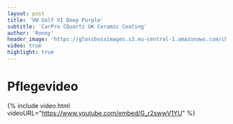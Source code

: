 ```yaml
---
layout: post
title: 'VW Golf VI Deep Purple'
subtitle: 'CarPro CQuartz UK Ceramic Coating'
author: 'Ronny'
header_image: 'https://glossbossimages.s3.eu-central-1.amazonaws.com/chiller/deep-purple.jpeg'
video: true
highlight: true
---
```


# Pflegevideo

{% include video.html videoURL="https://www.youtube.com/embed/G_r2swwV1YU" %}
